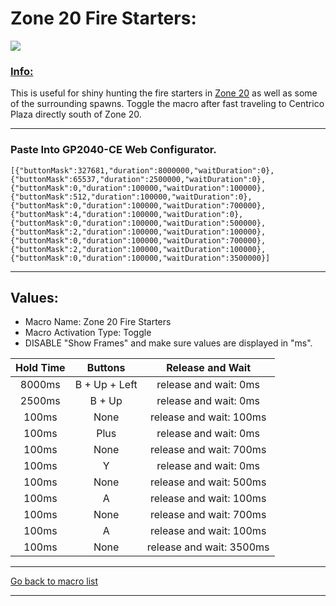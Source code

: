 # Zone 20 Fire Starters:

<img src="/Macro-Images/Zone_20_Fire_Starters.gif" />

### <ins>Info:</ins>
This is useful for shiny hunting the fire starters in [Zone 20](https://www.serebii.net/pokearth/lumiosecity/wildzone20.shtml) as well as some of the surrounding spawns. Toggle the macro after fast traveling to Centrico Plaza directly south of Zone 20.

----

### Paste Into GP2040-CE Web Configurator.
```
[{"buttonMask":327681,"duration":8000000,"waitDuration":0},{"buttonMask":65537,"duration":2500000,"waitDuration":0},{"buttonMask":0,"duration":100000,"waitDuration":100000},{"buttonMask":512,"duration":100000,"waitDuration":0},{"buttonMask":0,"duration":100000,"waitDuration":700000},{"buttonMask":4,"duration":100000,"waitDuration":0},{"buttonMask":0,"duration":100000,"waitDuration":500000},{"buttonMask":2,"duration":100000,"waitDuration":100000},{"buttonMask":0,"duration":100000,"waitDuration":700000},{"buttonMask":2,"duration":100000,"waitDuration":100000},{"buttonMask":0,"duration":100000,"waitDuration":3500000}]
```

----

## Values:

* Macro Name: Zone 20 Fire Starters
* Macro Activation Type: Toggle
* DISABLE "Show Frames" and make sure values are displayed in "ms".

| Hold Time | Buttons | Release and Wait |
| :---: | :---: | :---: |
| 8000ms | B + Up + Left | release and wait: 0ms    |
| 2500ms | B + Up        | release and wait: 0ms    |
| 100ms  | None          | release and wait: 100ms  |
| 100ms  | Plus          | release and wait: 0ms    |
| 100ms  | None          | release and wait: 700ms  |
| 100ms  | Y             | release and wait: 0ms    |
| 100ms  | None          | release and wait: 500ms  |
| 100ms  | A             | release and wait: 100ms  |
| 100ms  | None          | release and wait: 700ms  |
| 100ms  | A             | release and wait: 100ms  |
| 100ms  | None          | release and wait: 3500ms |

----

[Go back to macro list](https://github.com/OngoGablogian/Legends_Z-A_Macros/tree/main?tab=readme-ov-file#included-macros)

----
